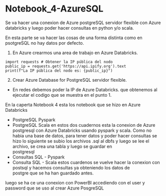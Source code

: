 # Notebook_4-AzureSQL

Se va hacer una conexion de Azure postgreSQL servidor flexible con Azure databricks y luego poder hacer consultas en python y/o scala.

En esta parte se va hacer las cosas de una forma distinta como en psotgreSQL no hay datos por defecto.

1. En Azure crearmos una area de trabajo en Azure Databricks.
```
import requests # Obtener la IP pública del nodo
public_ip = requests.get('https://api.ipify.org').text
print(f"La IP pública del nodo es: {public_ip}")
```

2. Crear Azure Database for PostgreSQL servidor flexible.
* En redes debemos poder la IP de Azure Databricks. que obtenemos al ejecutar el codigo que se muestra en el punto 1.
  
En la caperta Notebook 4 esta los notebook que se hizo en Azure Databricks
* PostgreSQL Pyspark
* PostgreSQL Scala
  en estos dos cuadernos esta la conexion de Azure postgresql con Azure Databricks usando pyspark y scala.
  Como no habia una base de datos, para tener datos y poder hacer consultas se hizo lo siguiente
  se subio los archivos .sql al dbfs y luego se lee el archivo, se crea una tabla y luego se guardar en     
   postgresql
* Consultas SQL - Pyspark
* Consulta SQL - Scala
  estos cuardenos se vuelve hacer la conexion con postsql y hacemos consultas ya obteniendo los datos de   
  postgre que se ha han guardado antes.

luego se ha ce una conexion con PowerBI accediendo con el user y password que se uso al crear Azure PosgreSQL
